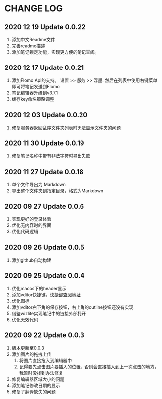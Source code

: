 # CHANGE LOG

## 2020 12 19 Update 0.0.22

1. 添加中文Readme文件
2. 完善readme描述
3. 添加笔记锁定功能，实现更方便的笔记查阅。

## 2020 12 17 Update 0.0.21

1. 添加Flomo Api的支持。 设置 >> 服务 >> 浮墨. 然后在列表中使用右键菜单即可将笔记发送到Flomo
2. 笔记编辑器升级到v3.7.1
3. 缓存key命名策略调整

## 2020 12 03 Update 0.0.20

1. 修复服务器返回乱序文件夹列表时无法显示文件夹的问题


## 2020 11 30 Update 0.0.19

1. 修复笔记名称中带有非法字符时导出失败

## 2020 11 27 Update 0.0.18

1. 单个文件导出为 Markdown
2. 导出整个文件夹到指定目录，格式为Markdown

## 2020 09 27 Update 0.0.6

1. 实现更好的登录体验
2. 优化无内容时的界面
3. 优化代码逻辑

## 2020 09 26 Update 0.0.5

1. 添加github自动构建


## 2020 09 25 Update 0.0.4

1. 优化macos下的header显示
2. 添加vditor快捷键，[快捷键查阅地址](https://ld246.com/guide/markdown)
3. 优化图标
4. 添加vditor右下角的保存按钮，右上角的outline按钮还没有实现
5. 借鉴wizlite实现笔记中的链接外部打开
6. 优化无效代码

## 2020 09 22 Update 0.0.3

1. 版本更新至0.0.3
2. 添加图片的拖拽上传
   1. 将图片直接拖入到编辑器中
   2. 记得要先点击图片要插入的位置，否则会直接插入到上一次点击的地方，我暂时没找到办法修复
3. 修复编辑器区域大小的问题
4. 添加笔记修改日期的显示
5. 修复了翻译缺失的问题
